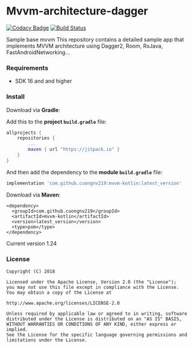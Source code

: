 # Mvvm-architecture-dagger

[![Codacy Badge](https://api.codacy.com/project/badge/Grade/809a0689a92c4b14b6de1ed4b91389df)](https://app.codacy.com/app/cuongnv219/mvvm-kotlin?utm_source=github.com&utm_medium=referral&utm_content=cuongnv219/mvvm-kotlin&utm_campaign=Badge_Grade_Settings)
[![Build Status](https://travis-ci.org/cuongnv219/mvvm-kotlin.svg?branch=master)](https://travis-ci.org/cuongnv219/mvvm-kotlin)

Sample base mvvm
This repository contains a detailed sample app that implements MVVM architecture using Dagger2, Room, RxJava, FastAndroidNetworking...

### Requirements
* SDK 16 and and higher

### Install
Download via **Gradle**:

Add this to the **project `build.gradle`** file:
```gradle
allprojects {
    repositories {
        ...
        maven { url "https://jitpack.io" }
    }
}
```

And then add the dependency to the **module `build.gradle`** file:
```gradle
implementation 'com.github.cuongnv219:mvvm-kotlin:latest_version'
```

Download via **Maven**:
```
<dependency>
  <groupId>com.github.cuongnv219</groupId>
  <artifactId>mvvm-kotlin</artifactId>
  <version>latest_version</version>
  <type>pom</type>
</dependency>
```
Current version 1.24
### License
```
Copyright (C) 2018

Licensed under the Apache License, Version 2.0 (the "License");
you may not use this file except in compliance with the License.
You may obtain a copy of the License at

http://www.apache.org/licenses/LICENSE-2.0

Unless required by applicable law or agreed to in writing, software
distributed under the License is distributed on an "AS IS" BASIS,
WITHOUT WARRANTIES OR CONDITIONS OF ANY KIND, either express or implied.
See the License for the specific language governing permissions and
limitations under the License.
```